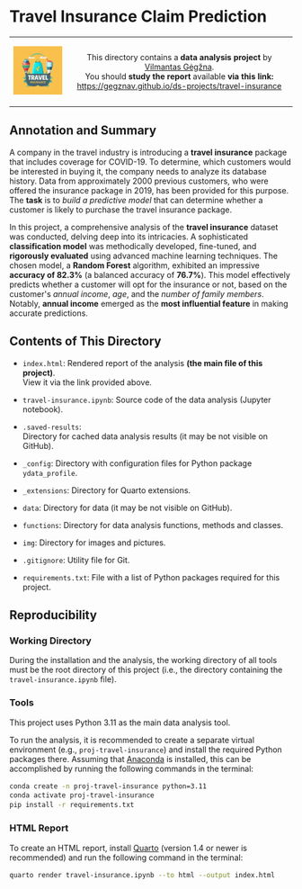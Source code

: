 Travel Insurance Claim Prediction
=================================

<table width="100%">
  <tr>
  <td width="20%">
  <p align="center">
  
  <img src="img/logo-mini.png">

  </p>
  </td> 
  <td width="80%" align="center">
  
  This directory contains a **data analysis project** by [Vilmantas Gėgžna](https://github.com/GegznaV).  
You should **study the report** available **via this link:**  
<https://gegznav.github.io/ds-projects/travel-insurance>   

  </td>
  </tr>
</table>


Annotation and Summary
----------------------

A company in the travel industry is introducing a **travel insurance** package that includes coverage for COVID-19. To determine, which customers would be interested in buying it, the company needs to analyze its database history. Data from approximately 2000 previous customers, who were offered the insurance package in 2019, has been provided for this purpose. The **task** is to *build a predictive model* that can determine whether a customer is likely to purchase the travel insurance package.

In this project, a comprehensive analysis of the **travel insurance** dataset was conducted, delving deep into its intricacies. A sophisticated **classification model** was methodically developed, fine-tuned, and **rigorously evaluated** using advanced machine learning techniques. The chosen model, a **Random Forest** algorithm, exhibited an impressive **accuracy of 82.3%** (a balanced accuracy of **76.7%**). This model effectively predicts whether a customer will opt for the insurance or not, based on the customer's *annual income*, *age*, and the *number of family members*. Notably,  **annual income** emerged as the **most influential feature** in making accurate predictions.



Contents of This Directory
--------------------------

- `index.html`:
Rendered report of the analysis **(the main file of this project)**.  
View it via the link provided above.

- `travel-insurance.ipynb`:
Source code of the data analysis (Jupyter notebook).

- `.saved-results`:  
Directory for cached data analysis results (it may be not visible on GitHub).

- `_config`:
Directory with configuration files for Python package `ydata_profile`.

- `_extensions`:
Directory for Quarto extensions.

- `data`:
Directory for data (it may be not visible on GitHub).

- `functions`:
Directory for data analysis functions, methods and classes.

- `img`:
Directory for images and pictures.

- `.gitignore`:
Utility file for Git.

- `requirements.txt`: 
File with a list of Python packages required for this project.


Reproducibility
---------------

### Working Directory

During the installation and the analysis, the working directory of all tools must be the root directory of this project 
(i.e., the directory containing the `travel-insurance.ipynb` file).

### Tools

This project uses Python 3.11 as the main data analysis tool.

To run the analysis, it is recommended to create a separate virtual environment 
(e.g., `proj-travel-insurance`) 
and install the required Python packages there.
Assuming that [Anaconda](https://www.anaconda.com/download) is installed, this can be accomplished by running the following commands in the terminal:

```bash
conda create -n proj-travel-insurance python=3.11
conda activate proj-travel-insurance
pip install -r requirements.txt
```


### HTML Report

To create an HTML report, install [Quarto](https://quarto.org/docs/download/) (version 1.4 or newer is recommended) and run the following command in the terminal:

```bash
quarto render travel-insurance.ipynb --to html --output index.html
```
